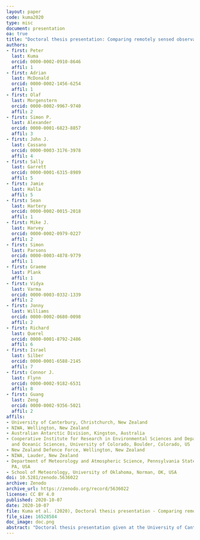 ```yaml
---
layout: paper
code: kuma2020
type: misc
document: presentation
oa: true
title: "Doctoral thesis presentation: Comparing remotely sensed observations of clouds and aerosols in the Southern Ocean with climate model simulations"
authors:
- first: Peter
  last: Kuma
  orcid: 0000-0002-0910-8646
  affil: 1
- first: Adrian
  last: McDonald
  orcid: 0000-0002-1456-6254
  affil: 1
- first: Olaf
  last: Morgenstern
  orcid: 0000-0002-9967-9740
  affil: 2
- first: Simon P.
  last: Alexander
  orcid: 0000-0001-6823-8857
  affil: 3
- first: John J.
  last: Cassano
  orcid: 0000-0003-3176-3978
  affil: 4
- first: Sally
  last: Garrett
  orcid: 0000-0001-6315-8989
  affil: 5
- first: Jamie
  last: Halla
  affil: 5
- first: Sean
  last: Hartery
  orcid: 0000-0002-0015-2018
  affil: 1
- first: Mike J.
  last: Harvey
  orcid: 0000-0002-0979-0227
  affil: 2
- first: Simon
  last: Parsons
  orcid: 0000-0003-4878-9779
  affil: 1
- first: Graeme
  last: Plank
  affil: 1
- first: Vidya
  last: Varma
  orcid: 0000-0003-0332-1339
  affil: 2
- first: Jonny
  last: Williams
  orcid: 0000-0002-0680-0098
  affil: 2
- first: Richard
  last: Querel
  orcid: 0000-0001-8792-2486
  affil: 6
- first: Israel
  last: Silber
  orcid: 0000-0001-6588-2145
  affil: 7
- first: Connor J.
  last: Flynn
  orcid: 0000-0002-9182-6531
  affil: 8
- first: Guang
  last: Zeng
  orcid: 0000-0002-9356-5021
  affil: 2
affils:
- University of Canterbury, Christchurch, New Zealand
- NIWA, Wellington, New Zealand
- Australian Antarctic Division, Kingston, Australia
- Cooperative Institute for Research in Environmental Sciences and Department of Atmospheric
  and Oceanic Sciences, University of Colorado, Boulder, Colorado, US
- New Zealand Defence Force, Wellington, New Zealand
- NIWA, Lauder, New Zealand
- Department of Meteorology and Atmospheric Science, Pennsylvania State University,
  PA, USA
- School of Meteorology, University of Oklahoma, Norman, OK, USA
doi: 10.5281/zenodo.5636022
archive: Zenodo
archive_url: https://zenodo.org/record/5636022
license: CC BY 4.0
published: 2020-10-07
date: 2020-10-07
file: Kuma et al. (2020), Doctoral thesis presentation - Comparing remotely sensed observations of clouds and aerosols in the Southern Ocean with climate model simulations.pdf
file_size: 16528584
doc_image: doc.png
abstract: "Doctoral thesis presentation given at the University of Canterbury, Christchurch, New Zealand on 7 October 2020."
---
```

